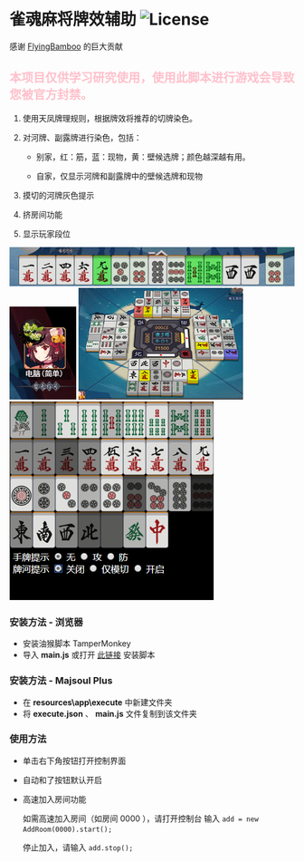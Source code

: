 # 雀魂麻将牌效辅助 ![License](https://img.shields.io/github/license/Fr0stbyteR/majsoul-helper.svg)
感谢 [FlyingBamboo](https://github.com/FlyingBamboo) 的巨大贡献

## <b style="color: pink">本项目仅供学习研究使用，使用此脚本进行游戏会导致您被官方封禁。</b>

1. 使用天凤牌理规则，根据牌效将推荐的切牌染色。

2. 对河牌、副露牌进行染色，包括：

   - 别家，红：筋，蓝：现物，黄：壁候选牌；颜色越深越有用。

   - 自家，仅显示河牌和副露牌中的壁候选牌和现物

3. 摸切的河牌灰色提示

4. 挤房间功能

5. 显示玩家段位

  ![Demo](./example1.png)
  ![Demo](./example2.png)
  ![Demo](./example3.png)
  ![Demo](./example4.png)

### 安装方法 - 浏览器
- 安装油猴脚本 TamperMonkey 
- 导入 **main.js** 或打开 [此链接](https://greasyfork.org/scripts/378059-majsoul-helper) 安装脚本

### 安装方法 - Majsoul Plus
- 在 **resources\app\execute** 中新建文件夹
- 将 **execute.json** 、 **main.js** 文件复制到该文件夹

### 使用方法
- 单击右下角按钮打开控制界面

- 自动和了按钮默认开启

- 高速加入房间功能

  如需高速加入房间（如房间 0000 ），请打开控制台 输入 `add = new AddRoom(0000).start();`

  停止加入，请输入 `add.stop();`
